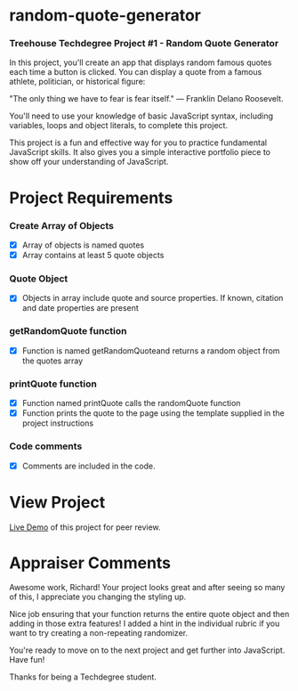 # random-quote-generator
### Treehouse Techdegree Project #1 - Random Quote Generator

In this project, you'll create an app that displays random famous quotes each time a button is clicked. You can display a quote from a famous athlete, politician, or historical figure:

"The only thing we have to fear is fear itself." — Franklin Delano Roosevelt.

You'll need to use your knowledge of basic JavaScript syntax, including variables, loops and object literals, to complete this project.

This project is a fun and effective way for you to practice fundamental JavaScript skills. It also gives you a simple interactive portfolio piece to show off your understanding of JavaScript. 


# Project Requirements

### Create Array of Objects
- [x] Array of objects is named quotes
- [x] Array contains at least 5 quote objects
### Quote Object
- [x] Objects in array include quote and source properties. If known, citation and date properties are present
### getRandomQuote function
- [x] Function is named getRandomQuoteand returns a random object from the quotes array
### printQuote function
- [x] Function named printQuote calls the randomQuote function
- [x] Function prints the quote to the page using the template supplied in the project instructions
### Code comments
- [x] Comments are included in the code.


# View Project
[Live Demo]( https://richardjamesward.github.io/JS-Random-Quote-Generator/) of this project for peer review.


# Appraiser Comments
Awesome work, Richard! Your project looks great and after seeing so many of this, I appreciate you changing the styling up.

Nice job ensuring that your function returns the entire quote object and then adding in those extra features! I added a hint in the individual rubric if you want to try creating a non-repeating randomizer.

You're ready to move on to the next project and get further into JavaScript. Have fun!

Thanks for being a Techdegree student.
